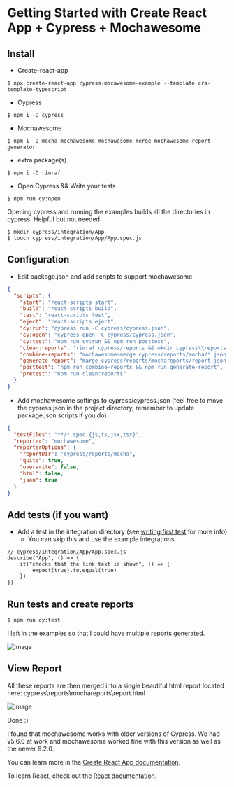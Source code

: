 # Getting Started with Create React App + Cypress + Mochawesome

## Install 
* Create-react-app
```
$ npx create-react-app cypress-mocawesome-example --template cra-template-typescript
```
* Cypress
```
$ npm i -D cypress
```
* Mochawesome
```
$ npm i -D mocha mochawesome mochawesome-merge mochawesome-report-generator
```
* extra package(s)
```
$ npm i -D rimraf
```

* Open Cypress && Write your tests
```
$ npm run cy:open
```
Opening cypress and running the examples builds all the directories in cypress. Helpful but not needed

```
$ mkdir cypress/integration/App
$ touch cypress/integration/App/App.spec.js
```
## Configuration
* Edit package.json and add scripts to support mochawesome
```json
{
  "scripts": {
    "start": "react-scripts start",
    "build": "react-scripts build",
    "test": "react-scripts test",
    "eject": "react-scripts eject",
    "cy:run": "cypress run -C cypress/cypress.json",
    "cy:open": "cypress open -C cypress/cypress.json",
    "cy:test": "npm run cy:run && npm run posttest",
    "clean:reports": "rimraf cypress/reports && mkdir cypress\\reports && mkdir cypress\\reports\\mochareports",
    "combine-reports": "mochawesome-merge cypress/reports/mocha/*.json > cypress/reports/mochareports/report.json",
    "generate-report": "marge cypress/reports/mochareports/report.json -f report -o cypress/reports/mochareports",
    "posttest": "npm run combine-reports && npm run generate-report",
    "pretest": "npm run clean:reports"
  }
}
```
* Add mochawesome settings to cypress/cypress.json (feel free to move the cypress.json in the project directory, remember to update package.json scripts if you do)
```json
{
  "testFiles": "**/*.spec.{js,ts,jsx,tsx}",
  "reporter": "mochawesome",
  "reporterOptions": {
    "reportDir": "cypress/reports/mocha",
    "quite": true,
    "overwrite": false,
    "html": false,
    "json": true
  }
} 
```
## Add tests (if you want)
* Add a test in the integration directory (see [writing first test](https://on.cypress.io/writing-first-test) for more info)
    - You can skip this and use the example integrations.
```
// cypress/integration/App/App.spec.js
describe("App", () => {
    it("checks that the link text is shown", () => {
        expect(true).to.equal(true)
    })
})
```
## Run tests and create reports

```
$ npm run cy:test
```

I left in the examples so that I could have multiple reports generated.

![image](https://user-images.githubusercontent.com/6642964/147273469-c141aead-dfdc-49ed-a956-ecf0b6729bb9.png)

## View Report
All these reports are then merged into a single beautiful html report located here: cypress\reports\mochareports\report.html

![image](https://user-images.githubusercontent.com/6642964/147271860-4043c981-eb94-4373-bddb-3486c70c5e1b.png)

Done :)

I found that mochawesome works with older versions of Cypress. We had v5.6.0 at work and mochawesome worked fine with this version as well as the newer 9.2.0.

You can learn more in the [Create React App documentation](https://facebook.github.io/create-react-app/docs/getting-started).

To learn React, check out the [React documentation](https://reactjs.org/).
